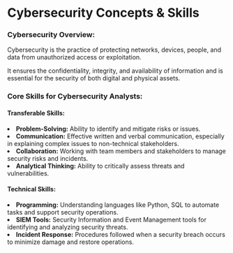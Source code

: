 


<h1>Cybersecurity Concepts & Skills</h1>

<h3>Cybersecurity Overview:</h3>
<p>Cybersecurity is the practice of protecting networks, devices, people, and data from unauthorized access or exploitation.</p>
<p>It ensures the confidentiality, integrity, and availability of information and is essential for the security of both digital and physical assets.</p>

<h3>Core Skills for Cybersecurity Analysts:</h3>

<h4>Transferable Skills:</h4>
<li><strong>Problem-Solving:</strong> Ability to identify and mitigate risks or issues.</li>
<li><strong>Communication:</strong> Effective written and verbal communication, especially in explaining complex issues to non-technical stakeholders.</li>
<li><strong>Collaboration:</strong> Working with team members and stakeholders to manage security risks and incidents.</li>
<li><strong>Analytical Thinking:</strong> Ability to critically assess threats and vulnerabilities.</li>

<h4>Technical Skills:</h4>
<li><strong>Programming:</strong> Understanding languages like Python, SQL to automate tasks and support security operations.</li>
<li><strong>SIEM Tools:</strong> Security Information and Event Management tools for identifying and analyzing security threats.</li>
<li><strong>Incident Response:</strong> Procedures followed when a security breach occurs to minimize damage and restore operations.</li>



